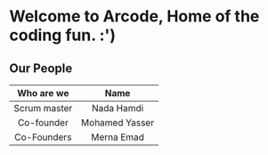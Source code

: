 # Welcome to Arcode, Home of the coding fun. :')


## Our People

Who are we| Name 
:------:|:----:
Scrum master | Nada Hamdi
Co-founder | Mohamed Yasser
Co-Founders | Merna Emad
